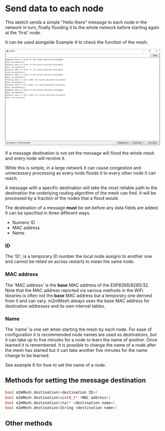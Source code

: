 # Send data to each node

This sketch sends a simple "Hello there" message to each node in the network in turn, finally flooding it to the whole network before starting again at the 'first' node.

It can be used alongside Example 4 to check the function of the mesh.

![](output.png)

If a message destination is not set the message will flood the whole mesh and every node will receive it.

While this is simple, in a large network it can cause congestion and unnecessary processing as every node floods it to every other node it can reach. 

A message with a specific destination will take the most reliable path to the destination the underlying routing algorithm of the mesh can find. It will be processed by a fraction of the nodes that a flood would.

The destination of a message **must** be set before any data fields are added. It can be specified in three different ways.

- Numeric ID
- MAC address
- Name

### ID

The 'ID', is a temporary ID number the local node assigns to another one and cannot be relied on across restarts to mean the same node.

### MAC address

The 'MAC address' is the **base** MAC address of the ESP8266/8285/32. Note that the MAC address reported via various methods in the WiFi libraries is often not the **base** MAC address but a temporary one derived from it and can vary. m2mMesh always uses the base MAC address for destination addresses and its own internal tables.

### Name

The 'name' is one set when starting the mesh by each node. For ease of configuration it is recommended node names are used as destinations, but it can take up to five minutes for a node to learn the name of another. Once learned it is remembered. It is possible to change the name of a node after the mesh has started but it can take another five minutes for the name change to be learned.

See example 6 for how to set the name of a node.

## Methods for setting the message destination

```c++
bool m2mMesh.destination(<destination ID>)
bool m2mMesh.destination(uint8_t* <MAC address>)
bool m2mMesh.destination(char* <destination name>)
bool m2mMesh.destination(String <destination name>)
```

## Other methods

